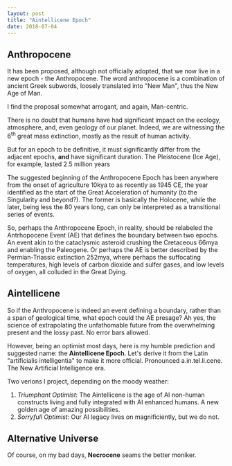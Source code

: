 ```yaml
---
layout: post
title: "Aintellicene Epoch"
date: 2018-07-04
---
```


## Anthropocene
It has been proposed, although not officially adopted, that we now live in a
new epoch - the Anthropocene.
The word anthropocene is a combination of ancient Greek subwords,
loosely translated into "New Man", thus the New Age of Man.

I find the proposal somewhat arrogant, and again, Man-centric.

There is no doubt that humans have had significant impact on the
ecology, atmosphere, and, even geology of our planet. Indeed, we are
witnessing the 6<sup>th</sup> great mass extinction,
mostly as the result of human activity.

But for an epoch to be definitive, it must significantly differ from
the adjacent epochs, **and** have significant duration.
The Pleistocene (Ice Age), for example, lasted 2.5 million years

The suggested beginning of the Anthropocene Epoch has been anywhere from the
onset of agriculture 10kya to as recently as 1945 CE,
the year identified as the start of the
Great Acceleration of humanity (to the Singularity and beyond?).
The former is basically the Holocene, while the later,
being less the 80 years long, can only be interpreted as a transitional 
series of events.

So, perhaps the Anthropocene Epoch, in reality, should be relabeled the
Antrhopocene Event (AE) that defines the boundary between two epochs.
An event akin to the cataclysmic asteroid crushing the Cretaceous 66mya 
and enabling the Paleogene.
Or perhaps the AE is better described by the Permian-Triassic
extinction 252mya, where perhaps the suffocating temperatures,
high levels of carbon dioxide and sulfer gases, and low levels of oxygen,
all colluded in the Great Dying.

## Aintellicene
So if the Anthropocene is indeed an event defining a boundary, rather than
a span of geological time, what epoch could the AE presage?
Ah yes, the science of extrapolating the unfathomable future from the
overwhelming present and the lossy past. No error bars allowed.

However, being an optimist most days, here is my humble prediction and
suggested name: the **Aintellicene Epoch**.
Let's derive it from the Latin "artificialis intelligentia" to make it more
official.
Pronounced a.in.tel.li.cene. The New Artificial Intelligence era.

Two verions I project, depending on the moody weather:
1. _Triumphant Optimist_:
The Aintellicene is the age of AI non-human constructs living and
fully integrated with AI enhanced humans.
A new golden age of amazing possibilities.
2. _Sorryfull Optimist_:
Our AI legacy lives on magnificiently, but we do not.

## Alternative Universe
Of course, on my bad days, **Necrocene** seams the better moniker.
